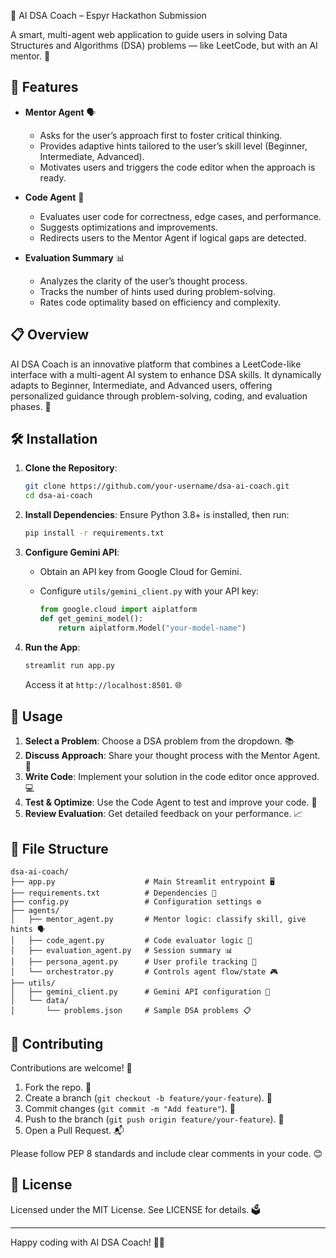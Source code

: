 🧠 AI DSA Coach – Espyr Hackathon Submission

A smart, multi-agent web application to guide users in solving Data Structures and Algorithms (DSA) problems — like LeetCode, but with an AI mentor. 🚀

## 🚀 Features

- **Mentor Agent** 🗣️

  - Asks for the user’s approach first to foster critical thinking.
  - Provides adaptive hints tailored to the user’s skill level (Beginner, Intermediate, Advanced).
  - Motivates users and triggers the code editor when the approach is ready.

- **Code Agent** 🧪

  - Evaluates user code for correctness, edge cases, and performance.
  - Suggests optimizations and improvements.
  - Redirects users to the Mentor Agent if logical gaps are detected.

- **Evaluation Summary** 📊

  - Analyzes the clarity of the user’s thought process.
  - Tracks the number of hints used during problem-solving.
  - Rates code optimality based on efficiency and complexity.

## 📋 Overview

AI DSA Coach is an innovative platform that combines a LeetCode-like interface with a multi-agent AI system to enhance DSA skills. It dynamically adapts to Beginner, Intermediate, and Advanced users, offering personalized guidance through problem-solving, coding, and evaluation phases. 🌟

## 🛠️ Installation

1. **Clone the Repository**:

   ```bash
   git clone https://github.com/your-username/dsa-ai-coach.git
   cd dsa-ai-coach
   ```

2. **Install Dependencies**: Ensure Python 3.8+ is installed, then run:

   ```bash
   pip install -r requirements.txt
   ```

3. **Configure Gemini API**:

   - Obtain an API key from Google Cloud for Gemini.

   - Configure `utils/gemini_client.py` with your API key:

     ```python
     from google.cloud import aiplatform
     def get_gemini_model():
         return aiplatform.Model("your-model-name")
     ```

4. **Run the App**:

   ```bash
   streamlit run app.py
   ```

   Access it at `http://localhost:8501`. 🌐

## 📖 Usage

1. **Select a Problem**: Choose a DSA problem from the dropdown. 📚
2. **Discuss Approach**: Share your thought process with the Mentor Agent. 🧠
3. **Write Code**: Implement your solution in the code editor once approved. 💻
4. **Test & Optimize**: Use the Code Agent to test and improve your code. 🧪
5. **Review Evaluation**: Get detailed feedback on your performance. 📈

## 📂 File Structure

```
dsa-ai-coach/
├── app.py                    # Main Streamlit entrypoint 🖥️
├── requirements.txt          # Dependencies 🐍
├── config.py                 # Configuration settings ⚙️
├── agents/
│   ├── mentor_agent.py       # Mentor logic: classify skill, give hints 🗣️
│   ├── code_agent.py         # Code evaluator logic 🧪
│   ├── evaluation_agent.py   # Session summary 📊
│   ├── persona_agent.py      # User profile tracking 👤
│   └── orchestrator.py       # Controls agent flow/state 🎮
├── utils/
│   ├── gemini_client.py      # Gemini API configuration 🔌
│   └── data/
│       └── problems.json     # Sample DSA problems 📋
```

## 🤝 Contributing

Contributions are welcome! 🙌

1. Fork the repo. 🍴
2. Create a branch (`git checkout -b feature/your-feature`). 🌿
3. Commit changes (`git commit -m "Add feature"`). 💾
4. Push to the branch (`git push origin feature/your-feature`). 🚀
5. Open a Pull Request. 📬

Please follow PEP 8 standards and include clear comments in your code. 😊

## 📜 License

Licensed under the MIT License. See LICENSE for details. 🗳️

---

Happy coding with AI DSA Coach! 🎉💪
